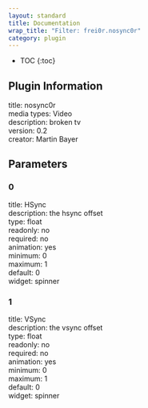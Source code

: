 ```yaml
---
layout: standard
title: Documentation
wrap_title: "Filter: frei0r.nosync0r"
category: plugin
---
```

* TOC
{:toc}

## Plugin Information

title: nosync0r  
media types:
Video  
description: broken tv  
version: 0.2  
creator: Martin Bayer  

## Parameters

### 0

title: HSync    
description:
the hsync offset  
type: float  
readonly: no  
required: no  
animation: yes  
minimum: 0  
maximum: 1  
default: 0  
widget: spinner  

### 1

title: VSync    
description:
the vsync offset  
type: float  
readonly: no  
required: no  
animation: yes  
minimum: 0  
maximum: 1  
default: 0  
widget: spinner  

